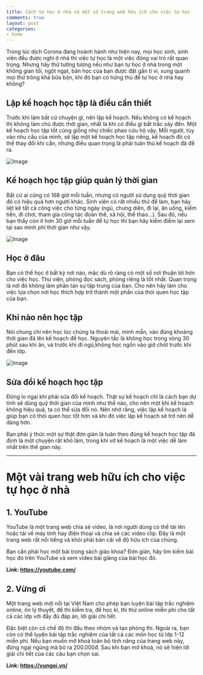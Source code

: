 ```yaml
---
title: Cách tự học ở nhà và một số trang web hữu ích cho việc tự học
comments: true
layout: post
categories:
- home
---
```

Trong lúc dịch Corona đang hoành hành như hiện nay, mọi học sinh, sinh viên đều được nghỉ ở nhà thì việc tự học là một việc đóng vai trò rất quan trọng. Nhưng hãy thử tưởng tượng nếu như bạn tự học ở nhà trong một không gian tối, ngột ngạt, bàn học của bạn được đặt gần ti vi, xung quanh mọi thứ trông khá bừa bộn, khi đó bạn có hứng thú để tự học ở nhà hay không?


## Lập kế hoạch học tập là điều cần thiết

Trước khi làm bất cứ chuyện gì, nên lập kế hoạch. Nếu không có kế hoạch thì không làm chủ được thời gian, nhất là khi có điều gì bất trắc xảy đến. Một kế hoạch học tập tốt cũng giống như chiếc phao cứu hộ vậy. Mỗi người, tùy vào nhu cầu của mình, sẽ lập một kế hoạch học tập riêng, kế hoạch đó có thể thay đổi khi cần, nhưng điều quan trọng là phải tuân thủ kế hoạch đã đề ra.

![Image](https://media.kenhtuyensinh.vn/images/2017/thon1.jpg)

## Kế hoạch học tập giúp quản lý thời gian

Bất cứ ai cũng có 168 giờ mỗi tuần, nhưng có người sử dụng quỹ thời gian đó có hiệu quả hơn người khác. Sinh viên có rất nhiều thứ để làm, bạn hãy liệt kê tất cả công việc cho từng ngày (ngủ, chưng diện, đi lại, ăn uống, kiếm tiền, đi chơi, tham gia công tác đoàn thể, xã hội, thể thao…). Sau đó, nếu bạn thấy còn ít hơn 30 giờ mỗi tuần để tự học thì bạn hãy kiểm điểm lại xem tại sao mình phí thời gian như vậy.

![Image](https://media.kenhtuyensinh.vn/images/2017/thon.png)

## Học ở đâu

Bạn có thể học ở bất kỳ nơi nào, mặc dù rõ ràng có một số nơi thuận lợi hơn cho việc học. Thư viện, phòng đọc sách, phòng riêng là tốt nhất. Quan trọng là nơi đó không làm phân tán sự tập trung của bạn. Cho nên hãy làm cho việc lựa chọn nơi học thích hợp trở thành một phần của thói quen học tập của bạn.

## Khi nào nên học tập

Nói chung chỉ nên học lúc chúng ta thoải mái, minh mẫn, vào đúng khoảng thời gian đã lên kế hoạch để học. Nguyên tắc là không học trong vòng 30 phút sau khi ăn, và trước khi đi ngủ,không học ngốn vào giờ chót trước khi đến lớp.

![Image](https://media.kenhtuyensinh.vn/images/2017/thon2.jpg)

## Sửa đổi kế hoạch học tập

Đừng lo ngại khi phải sửa đổi kế hoạch. Thật sự kế hoạch chỉ là cách bạn dự tính sẽ dùng quỹ thời gian của mình như thế nào, cho nên một khi kế hoạch không hiệu quả, ta có thể sửa đổi nó. Nên nhớ rằng, việc lập kế hoạch là giúp bạn có thói quen học tốt hơn và khi đó việc lập kế hoạch sẽ trở nên dễ dàng hơn.

Bạn phải ý thức một sự thật đơn giản là tuân theo đúng kế hoạch học tập đã định là một chuyện rất khó làm, trong khi vỡ kế hoạch là một việc dễ làm nhất trên thế gian này.

---
# Một vài trang web hữu ích cho việc tự học ở nhà
## 1. YouTube
YouTube là một trang web chia sẻ video, là nơi người dùng có thể tải lên hoặc tải về máy tính hay điện thoại và chia sẻ các video clip. Đây là một trang web rất nổi tiếng và khỏi phải bàn cãi về độ hữu ích của chúng.

Bạn cần phải học một bài trong sách giáo khoa? Đơn giản, hãy tìm kiếm bài học đó trên YouTube và xem video bài giảng của bài học đó.

**Link: https://youtube.com/**
## 2. Vừng ơi
Một trang web mới nổi tại Việt Nam cho phép bạn luyện bài tập trắc nghiệm online, ôn lý thuyết, đề thi kiểm tra, đề học kì, thi thử online miễn phí cho tất cả các lớp với đầy đủ đáp án, lời giải chi tiết.

Đặc biệt còn có chế độ thi đấu theo nhóm và tạo phòng thi. Ngoài ra, bạn còn có thể luyện bài tập trắc nghiệm của tất cả các môn học từ lớp 1-12 miễn phí. Nếu bạn muốn mở khoá toàn bộ tính năng của trang web này, đừng ngại ngùng mà bỏ ra 200.000đ. Sau khi bạn mở khoá, nó sẽ hiện lời giải chi tiết của các câu bạn chọn sai.

**Link: https://vungoi.vn/**